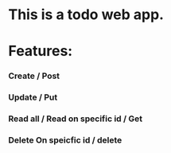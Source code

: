 # This is a todo web app.

# Features:

### Create / Post
### Update / Put
### Read all / Read on specific id / Get
### Delete On speicfic id / delete